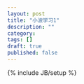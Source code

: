 ```yaml
---
layout: post
title: "小波学习1"
description: ""
category: 
tags: []
draft: true
published: false
---
```

{% include JB/setup %}
